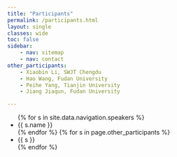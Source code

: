 ```yaml
---
title: "Participants"
permalink: /participants.html
layout: single
classes: wide
toc: false
sidebar:
    - nav: sitemap
    - nav: contact
other_participants:
    - Xiaobin Li, SWJT Chengdu
    - Hao Wang, Fudan University
    - Peihe Yang, Tianjin University
    - Jiang Jiaqun, Fudan University 

---
```


<ul>
    <!-- speakers are in _data/navigation.yml -->
    {% for s in site.data.navigation.speakers %}
        <li> {{ s.name }} </li>
    {% endfor %}
    {% for s in page.other_participants %}
        <li> {{ s }} </li>
    {% endfor %}
</ul>
